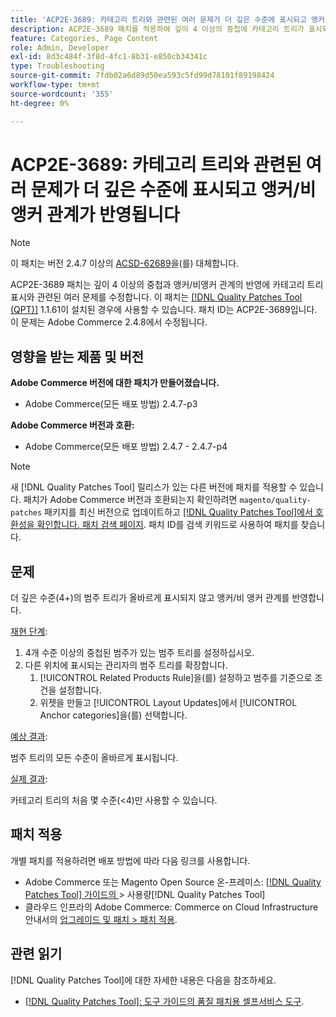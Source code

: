 ```yaml
---
title: 'ACP2E-3689: 카테고리 트리와 관련된 여러 문제가 더 깊은 수준에 표시되고 앵커/비 앵커 관계가 반영됩니다'
description: ACP2E-3689 패치를 적용하여 깊이 4 이상의 중첩에 카테고리 트리가 표시되고 앵커/비앵커 관계가 반영되는 Adobe Commerce 문제를 해결합니다.
feature: Categories, Page Content
role: Admin, Developer
exl-id: 8d3c484f-3f8d-4fc1-8b31-e850cb34341c
type: Troubleshooting
source-git-commit: 7fdb02a6d89d50ea593c5fd99d78101f89198424
workflow-type: tm+mt
source-wordcount: '355'
ht-degree: 0%

---
```


# ACP2E-3689: 카테고리 트리와 관련된 여러 문제가 더 깊은 수준에 표시되고 앵커/비 앵커 관계가 반영됩니다

>[!NOTE]
>
>이 패치는 버전 2.4.7 이상의 [ACSD-62689](/help/tools/quality-patches-tool/patches-available-in-qpt/v1-1-57/acsd-62689-customer-add-categories-issue-related-product-rules-and-widgets.md)을(를) 대체합니다.

ACP2E-3689 패치는 깊이 4 이상의 중첩과 앵커/비앵커 관계의 반영에 카테고리 트리 표시와 관련된 여러 문제를 수정합니다. 이 패치는 [[!DNL Quality Patches Tool (QPT)]](/help/tools/quality-patches-tool/quality-patches-tool-to-self-serve-quality-patches.md) 1.1.61이 설치된 경우에 사용할 수 있습니다. 패치 ID는 ACP2E-3689입니다. 이 문제는 Adobe Commerce 2.4.8에서 수정됩니다.

## 영향을 받는 제품 및 버전

**Adobe Commerce 버전에 대한 패치가 만들어졌습니다.**

* Adobe Commerce(모든 배포 방법) 2.4.7-p3

**Adobe Commerce 버전과 호환:**

* Adobe Commerce(모든 배포 방법) 2.4.7 - 2.4.7-p4

>[!NOTE]
>
>새 [!DNL Quality Patches Tool] 릴리스가 있는 다른 버전에 패치를 적용할 수 있습니다. 패치가 Adobe Commerce 버전과 호환되는지 확인하려면 `magento/quality-patches` 패키지를 최신 버전으로 업데이트하고 [[!DNL Quality Patches Tool]에서 호환성을 확인합니다. 패치 검색 페이지](https://experienceleague.adobe.com/tools/commerce-quality-patches/index.html?lang=ko). 패치 ID를 검색 키워드로 사용하여 패치를 찾습니다.

## 문제

더 깊은 수준(4+)의 범주 트리가 올바르게 표시되지 않고 앵커/비 앵커 관계를 반영합니다.

<u>재현 단계</u>:

1. 4개 수준 이상의 중첩된 범주가 있는 범주 트리를 설정하십시오.
1. 다른 위치에 표시되는 관리자의 범주 트리를 확장합니다.
   1. [!UICONTROL Related Products Rule]을(를) 설정하고 범주를 기준으로 조건을 설정합니다.
   1. 위젯을 만들고 [!UICONTROL Layout Updates]에서 [!UICONTROL Anchor categories]을(를) 선택합니다.

<u>예상 결과</u>:

범주 트리의 모든 수준이 올바르게 표시됩니다.

<u>실제 결과</u>:

카테고리 트리의 처음 몇 수준(&lt;4)만 사용할 수 있습니다.

## 패치 적용

개별 패치를 적용하려면 배포 방법에 따라 다음 링크를 사용합니다.

* Adobe Commerce 또는 Magento Open Source 온-프레미스: [[!DNL Quality Patches Tool]  가이드의 &#x200B;](/help/tools/quality-patches-tool/usage.md)> 사용량[!DNL Quality Patches Tool]
* 클라우드 인프라의 Adobe Commerce: Commerce on Cloud Infrastructure 안내서의 [업그레이드 및 패치 > 패치 적용](https://experienceleague.adobe.com/docs/commerce-cloud-service/user-guide/develop/upgrade/apply-patches.html?lang=ko).

## 관련 읽기

[!DNL Quality Patches Tool]에 대한 자세한 내용은 다음을 참조하세요.

* [[!DNL Quality Patches Tool]: 도구 가이드의 품질 패치용 셀프서비스 도구](/help/tools/quality-patches-tool/quality-patches-tool-to-self-serve-quality-patches.md).
